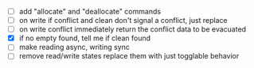- [ ] add "allocate" and "deallocate" commands
- [ ] on write if conflict and clean don't signal a conflict, just replace
- [ ] on write conflict immediately return the conflict data to be evacuated
- [x] if no empty found, tell me if clean found
- [ ] make reading async, writing sync
- [ ] remove read/write states replace them with just togglable behavior